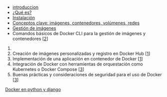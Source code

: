 - [introduccion](introduccion.md)
- [¿Qué es?](01_que_es.md)
- [Instalación](02_instalacion.md)
- [Conceptos clave: imágenes, contenedores, volúmenes, redes](03_conceptos_clave.md)
- [Gestión de imágenes](gestion_imagenes.md)
- Comandos básicos de Docker CLI para la gestión de imágenes y contenedores [[2](https://danimrprofe.github.io/apuntes/docker/)]
1. 
2. Creación de imágenes personalizadas y registro en Docker Hub [[1](http://apuntes.ucr.ac.cr/index.php/Docker,_aplicaciones_en_cualquier_parte)]
3.  Implementación de una aplicación en contenedor de Docker [[1](http://apuntes.ucr.ac.cr/index.php/Docker,_aplicaciones_en_cualquier_parte)]
4.  Integración de Docker con herramientas de orquestación como Kubernetes o Docker Compose [[3](https://comacero.gitlab.io/notes_docker/)]
5.  Buenas prácticas y consideraciones de seguridad para el uso de Docker [[3](https://comacero.gitlab.io/notes_docker/)]

[Docker en python y django](Docker%20en%20python%20y%20django.md)

